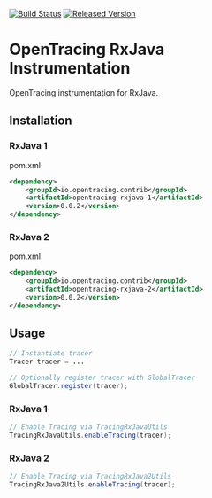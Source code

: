 [![Build Status][ci-img]][ci] [![Released Version][maven-img]][maven]

# OpenTracing RxJava Instrumentation
OpenTracing instrumentation for RxJava.

## Installation

### RxJava 1
pom.xml
```xml
<dependency>
    <groupId>io.opentracing.contrib</groupId>
    <artifactId>opentracing-rxjava-1</artifactId>
    <version>0.0.2</version>
</dependency>
```

### RxJava 2
pom.xml
```xml
<dependency>
    <groupId>io.opentracing.contrib</groupId>
    <artifactId>opentracing-rxjava-2</artifactId>
    <version>0.0.2</version>
</dependency>
```

## Usage


```java
// Instantiate tracer
Tracer tracer = ...

// Optionally register tracer with GlobalTracer 
GlobalTracer.register(tracer);

```

### RxJava 1
```java
// Enable Tracing via TracingRxJavaUtils
TracingRxJavaUtils.enableTracing(tracer);
```

### RxJava 2
```java
// Enable Tracing via TracingRxJava2Utils
TracingRxJava2Utils.enableTracing(tracer);
```

[ci-img]: https://travis-ci.org/opentracing-contrib/java-rxjava.svg?branch=master
[ci]: https://travis-ci.org/opentracing-contrib/java-rxjava
[maven-img]: https://img.shields.io/maven-central/v/io.opentracing.contrib/opentracing-rxjava-1.svg
[maven]: http://search.maven.org/#search%7Cga%7C1%7Copentracing-rxjava-1
